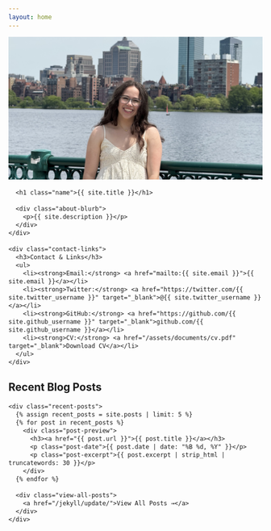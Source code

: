 ```yaml
---
layout: home
---
```


<link rel="stylesheet" href="/assets/css/homepage.css">

<div class="main-layout">
  <!-- Left Sidebar -->
  <aside class="sidebar">
    <div class="profile-section">
      <div class="profile-photo">
        <!-- Add your profile photo here -->
        <img src="/assets/images/pfp.jpg" alt="me in my favorite city! (cambridge, ma)" class="profile-image">
      </div>
      
      <h1 class="name">{{ site.title }}</h1>
      
      <div class="about-blurb">
        <p>{{ site.description }}</p>
      </div>
    </div>

    <div class="contact-links">
      <h3>Contact & Links</h3>
      <ul>
        <li><strong>Email:</strong> <a href="mailto:{{ site.email }}">{{ site.email }}</a></li>
        <li><strong>Twitter:</strong> <a href="https://twitter.com/{{ site.twitter_username }}" target="_blank">@{{ site.twitter_username }}</a></li>
        <li><strong>GitHub:</strong> <a href="https://github.com/{{ site.github_username }}" target="_blank">github.com/{{ site.github_username }}</a></li>
        <li><strong>CV:</strong> <a href="/assets/documents/cv.pdf" target="_blank">Download CV</a></li>
      </ul>
    </div>
  </aside>

  <!-- Main Content -->
  <main class="main-content">
    <h2>Recent Blog Posts</h2>

    <div class="recent-posts">
      {% assign recent_posts = site.posts | limit: 5 %}
      {% for post in recent_posts %}
        <div class="post-preview">
          <h3><a href="{{ post.url }}">{{ post.title }}</a></h3>
          <p class="post-date">{{ post.date | date: "%B %d, %Y" }}</p>
          <p class="post-excerpt">{{ post.excerpt | strip_html | truncatewords: 30 }}</p>
        </div>
      {% endfor %}
      
      <div class="view-all-posts">
        <a href="/jekyll/update/">View All Posts →</a>
      </div>
    </div>
  </main>
</div>

